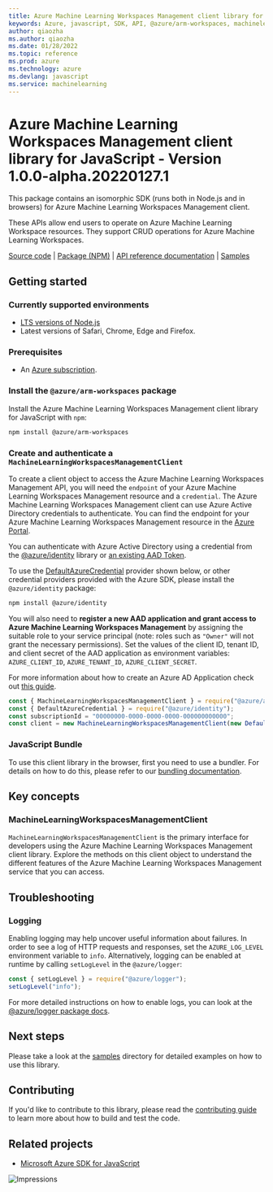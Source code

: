 ```yaml
---
title: Azure Machine Learning Workspaces Management client library for JavaScript
keywords: Azure, javascript, SDK, API, @azure/arm-workspaces, machinelearning
author: qiaozha
ms.author: qiaozha
ms.date: 01/28/2022
ms.topic: reference
ms.prod: azure
ms.technology: azure
ms.devlang: javascript
ms.service: machinelearning
---
```

# Azure Machine Learning Workspaces Management client library for JavaScript - Version 1.0.0-alpha.20220127.1 


This package contains an isomorphic SDK (runs both in Node.js and in browsers) for Azure Machine Learning Workspaces Management client.

These APIs allow end users to operate on Azure Machine Learning Workspace resources. They support CRUD operations for Azure Machine Learning Workspaces.

[Source code](https://github.com/Azure/azure-sdk-for-js/tree/main/sdk/machinelearning/arm-workspaces) |
[Package (NPM)](https://www.npmjs.com/package/@azure/arm-workspaces) |
[API reference documentation](https://docs.microsoft.com/javascript/api/@azure/arm-workspaces) |
[Samples](https://github.com/Azure-Samples/azure-samples-js-management)

## Getting started

### Currently supported environments

- [LTS versions of Node.js](https://nodejs.org/about/releases/)
- Latest versions of Safari, Chrome, Edge and Firefox.

### Prerequisites

- An [Azure subscription][azure_sub].

### Install the `@azure/arm-workspaces` package

Install the Azure Machine Learning Workspaces Management client library for JavaScript with `npm`:

```bash
npm install @azure/arm-workspaces
```

### Create and authenticate a `MachineLearningWorkspacesManagementClient`

To create a client object to access the Azure Machine Learning Workspaces Management API, you will need the `endpoint` of your Azure Machine Learning Workspaces Management resource and a `credential`. The Azure Machine Learning Workspaces Management client can use Azure Active Directory credentials to authenticate.
You can find the endpoint for your Azure Machine Learning Workspaces Management resource in the [Azure Portal][azure_portal].

You can authenticate with Azure Active Directory using a credential from the [@azure/identity][azure_identity] library or [an existing AAD Token](https://github.com/Azure/azure-sdk-for-js/blob/master/sdk/identity/identity/samples/AzureIdentityExamples.md#authenticating-with-a-pre-fetched-access-token).

To use the [DefaultAzureCredential][defaultazurecredential] provider shown below, or other credential providers provided with the Azure SDK, please install the `@azure/identity` package:

```bash
npm install @azure/identity
```

You will also need to **register a new AAD application and grant access to Azure Machine Learning Workspaces Management** by assigning the suitable role to your service principal (note: roles such as `"Owner"` will not grant the necessary permissions).
Set the values of the client ID, tenant ID, and client secret of the AAD application as environment variables: `AZURE_CLIENT_ID`, `AZURE_TENANT_ID`, `AZURE_CLIENT_SECRET`.

For more information about how to create an Azure AD Application check out [this guide](https://docs.microsoft.com/azure/active-directory/develop/howto-create-service-principal-portal).

```javascript
const { MachineLearningWorkspacesManagementClient } = require("@azure/arm-workspaces");
const { DefaultAzureCredential } = require("@azure/identity");
const subscriptionId = "00000000-0000-0000-0000-000000000000";
const client = new MachineLearningWorkspacesManagementClient(new DefaultAzureCredential(), subscriptionId);
```


### JavaScript Bundle
To use this client library in the browser, first you need to use a bundler. For details on how to do this, please refer to our [bundling documentation](https://aka.ms/AzureSDKBundling).

## Key concepts

### MachineLearningWorkspacesManagementClient

`MachineLearningWorkspacesManagementClient` is the primary interface for developers using the Azure Machine Learning Workspaces Management client library. Explore the methods on this client object to understand the different features of the Azure Machine Learning Workspaces Management service that you can access.

## Troubleshooting

### Logging

Enabling logging may help uncover useful information about failures. In order to see a log of HTTP requests and responses, set the `AZURE_LOG_LEVEL` environment variable to `info`. Alternatively, logging can be enabled at runtime by calling `setLogLevel` in the `@azure/logger`:

```javascript
const { setLogLevel } = require("@azure/logger");
setLogLevel("info");
```

For more detailed instructions on how to enable logs, you can look at the [@azure/logger package docs](https://github.com/Azure/azure-sdk-for-js/tree/main/sdk/core/logger).

## Next steps

Please take a look at the [samples](https://github.com/Azure-Samples/azure-samples-js-management) directory for detailed examples on how to use this library.

## Contributing

If you'd like to contribute to this library, please read the [contributing guide](https://github.com/Azure/azure-sdk-for-js/blob/main/CONTRIBUTING.md) to learn more about how to build and test the code.

## Related projects

- [Microsoft Azure SDK for JavaScript](https://github.com/Azure/azure-sdk-for-js)

![Impressions](https://azure-sdk-impressions.azurewebsites.net/api/impressions/azure-sdk-for-js%2Fsdk%2Fmachinelearning%2Farm-workspaces%2FREADME.png)

[azure_cli]: https://docs.microsoft.com/cli/azure
[azure_sub]: https://azure.microsoft.com/free/
[azure_sub]: https://azure.microsoft.com/free/
[azure_portal]: https://portal.azure.com
[azure_identity]: https://github.com/Azure/azure-sdk-for-js/tree/main/sdk/identity/identity
[defaultazurecredential]: https://github.com/Azure/azure-sdk-for-js/tree/main/sdk/identity/identity#defaultazurecredential

